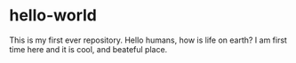 # hello-world
This is my first ever repository. 
Hello humans, how is life on earth? I am first time here and it is cool, and beateful place. 
